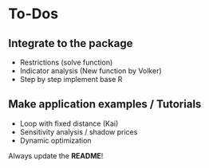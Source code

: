 # To-Dos

## Integrate to the package

- Restrictions (solve function)
- Indicator analysis (New function by Volker)
- Step by step implement base R

## Make application examples / Tutorials

- Loop with fixed distance (Kai)
- Sensitivity analysis / shadow prices
- Dynamic optimization

Always update the **README**!